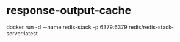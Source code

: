 # response-output-cache

docker run -d --name redis-stack -p 6379:6379 redis/redis-stack-server:latest
